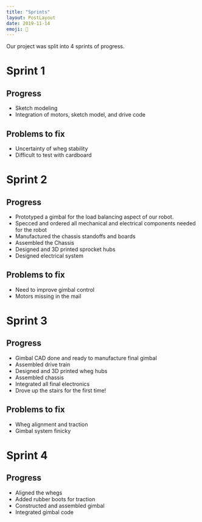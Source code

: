 ```yaml
---
title: "Sprints"
layout: PostLayout
date: 2019-11-14
emoji: 📯
---
```

Our project was split into 4 sprints of progress.

# Sprint 1
## Progress
* Sketch modeling
* Integration of motors, sketch model, and drive code

## Problems to fix
* Uncertainty of wheg stability
* Difficult to test with cardboard

# Sprint 2
## Progress
* Prototyped a gimbal for the load balancing aspect of our robot.
* Specced and ordered all mechanical and electrical components needed for the robot
* Manufactured the chassis standoffs and boards
* Assembled the Chassis
* Designed and 3D printed sprocket hubs
* Designed electrical system

## Problems to fix
* Need to improve gimbal control
* Motors missing in the mail

# Sprint 3
## Progress
* Gimbal CAD done and ready to manufacture final gimbal
* Assembled drive train
* Designed and 3D printed wheg hubs
* Assembled chassis
* Integrated all final electronics
* Drove up the stairs for the first time!

## Problems to fix
* Wheg alignment and traction
* Gimbal system finicky

# Sprint 4
## Progress
* Aligned the whegs
* Added rubber boots for traction
* Constructed and assembled gimbal
* Integrated gimbal code
